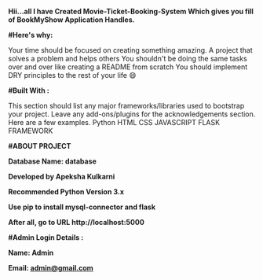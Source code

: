 **Hii...all I have Created Movie-Ticket-Booking-System Which gives you fill of BookMyShow Application Handles.**

**#Here's why:**

Your time should be focused on creating something amazing. A project that solves a problem and helps others
You shouldn't be doing the same tasks over and over like creating a README from scratch
You should implement DRY principles to the rest of your life 😄

**#Built With :**

This section should list any major frameworks/libraries used to bootstrap your project. 
Leave any add-ons/plugins for the acknowledgements section. Here are a few examples.
 Python 
 HTML
 CSS
 JAVASCRIPT
 FLASK FRAMEWORK
 

**#ABOUT PROJECT**

**Database Name: database**

**Developed by Apeksha Kulkarni**

**Recommended Python Version 3.x**

**Use pip to install mysql-connector and flask**

**After all, go to URL http://localhost:5000**


**#Admin Login Details :**

**Name: Admin**

**Email: admin@gmail.com**

